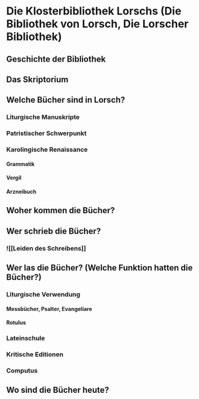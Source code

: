 # Die Klosterbibliothek Lorschs (Die Bibliothek von Lorsch, Die Lorscher Bibliothek)
## Geschichte der Bibliothek
## Das Skriptorium
## Welche Bücher sind in Lorsch?
### Liturgische Manuskripte
### Patristischer Schwerpunkt
### Karolingische Renaissance
#### Grammatik
#### Vergil
#### Arzneibuch
## Woher kommen die Bücher?
## Wer schrieb die Bücher?
### ![[Leiden des Schreibens]]
## Wer las die Bücher? (Welche Funktion hatten die Bücher?)
### Liturgische Verwendung
#### Messbücher, Psalter, Evangeliare
#### Rotulus
### Lateinschule
### Kritische Editionen
### Computus
## Wo sind die Bücher heute?